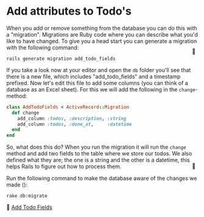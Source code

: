 # Add attributes to Todo's

When you add or remove something from the database you can do this with a "migration". Migrations are Ruby code where you can describe what you'd like to have changed. To give you a head start you can generate a migration with the following command:

```shell
rails generate migration add_todo_fields
```
<span style="display:inline-block;float:right;margin-top:-3.5em;margin-right:.5em;position:relative;">:whale:</span>

If you take a look now at your editor and open the `db` folder you'll see that there is a new file, which includes "add_todo_fields" and a timestamp prefixed. Now let's edit this file to add some columns (you can think of a database as an Excel sheet). For this we will add the following in the `change`-method:

```ruby
class AddTodoFields < ActiveRecord::Migration
  def change
    add_column :todos, :description, :string
    add_column :todos, :done_at,     :datetime
  end
end
```

So, what does this do? When you run the migration it will run the `change` method and add two fields to the table where we store our todos. We also defined what they are; the one is a string and the other is a datetime, this helps Rails to figure out how to process them. 

Run the following command to make the database aware of the changes we made (<span style="display:inline-block;float:right;margin-top:-3.5em;margin-right:.5em;position:relative;">:whale:</span>):

```
rake db:migrate
```


💾 [Add Todo Fields](https://github.com/bastilian/todo-application/commit/cca3ec307c80796080dc574a2bcfd0766bd9e8b1)
